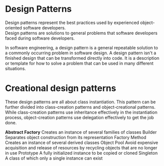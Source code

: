 Design Patterns
===============================================

Design patterns represent the best practices used by experienced object-oriented software developers. <br>
Design patterns are solutions to general problems that software developers faced during software developers.

In software engineering, a design pattern is a general repeatable solution to a commonly occurring problem in software design. A design pattern isn't a finished design that can be transformed directly into code. It is a description or template for how to solve a problem that can be used in many different situations.<br>


Creational design patterns
===============================================

These design patterns are all about class instantiation. This pattern can be further divided into class-creation patterns and object-creational patterns. While class-creation patterns use inheritance effectively in the instantiation process, object-creation patterns use delegation effectively to get the job done.

<b>Abstract Factory</b>
Creates an instance of several families of classes
Builder
Separates object construction from its representation
Factory Method
Creates an instance of several derived classes
Object Pool
Avoid expensive acquisition and release of resources by recycling objects that are no longer in use
Prototype
A fully initialized instance to be copied or cloned
Singleton
A class of which only a single instance can exist
